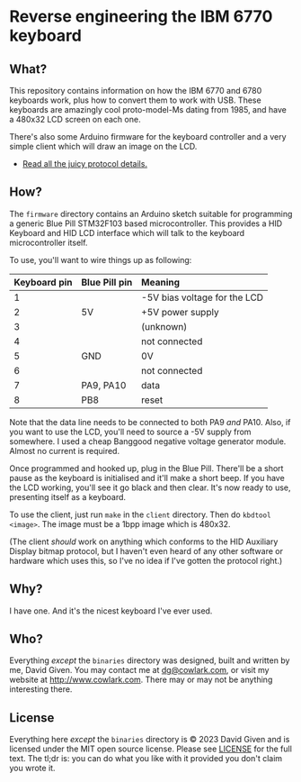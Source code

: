 Reverse engineering the IBM 6770 keyboard
=========================================

What?
-----

This repository contains information on how the IBM 6770 and 6780 keyboards
work, plus how to convert them to work with USB. These keyboards are amazingly
cool proto-model-Ms dating from 1985, and have a 480x32 LCD screen on each one.

There's also some Arduino firmware for the keyboard controller and a very
simple client which will draw an image on the LCD.

- [Read all the juicy protocol details.](KeyboardProtocol.md)


How?
----

The `firmware` directory contains an Arduino sketch suitable for programming a
generic Blue Pill STM32F103 based microcontroller. This provides a HID Keyboard
and HID LCD interface which will talk to the keyboard microcontroller itself.

To use, you'll want to wire things up as following:

| Keyboard pin | Blue Pill pin | Meaning |
|:-------------|:--------------|:--------|
| 1            |               | -5V bias voltage for the LCD |
| 2            | 5V            | +5V power supply             |
| 3            |               | (unknown)                    |
| 4            |               | not connected                |
| 5            | GND           | 0V                           |
| 6            |               | not connected                |
| 7            | PA9, PA10     | data                         |
| 8            | PB8           | reset                        |

Note that the data line needs to be connected to both PA9 _and_ PA10. Also, if
you want to use the LCD, you'll need to source a -5V supply from somewhere. I
used a cheap Banggood negative voltage generator module. Almost no current is
required.

Once programmed and hooked up, plug in the Blue Pill. There'll be a short pause
as the keyboard is initialised and it'll make a short beep. If you have the LCD
working, you'll see it go black and then clear. It's now ready to use,
presenting itself as a keyboard.

To use the client, just run `make` in the `client` directory. Then do `kbdtool
<image>`. The image must be a 1bpp image which is 480x32.

(The client _should_ work on anything which conforms to the HID Auxiliary
Display bitmap protocol, but I haven't even heard of any other software or
hardware which uses this, so I've no idea if I've gotten the protocol right.)


Why?
----

I have one. And it's the nicest keyboard I've ever used.


Who?
----

Everything _except_ the `binaries` directory was designed, built and written by
me, David Given. You may contact me at dg@cowlark.com, or visit my website at
http://www.cowlark.com.  There may or may not be anything interesting there.


License
-------

Everything here _except_ the `binaries` directory is © 2023 David Given and is
licensed under the MIT open source license. Please see [LICENSE](LICENSE) for
the full text. The tl;dr is: you can do what you like with it provided you
don't claim you wrote it.

